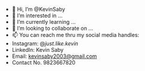 - 👋 Hi, I’m @KevinSaby
- 👀 I’m interested in ...
- 🌱 I’m currently learning ...
- 💞️ I’m looking to collaborate on ...
- 📫 You can reach me thru my social media handles: 
- Instagram: @_just.like.kevin_
- LinkedIn: Kevin Saby
- Email: kevinsaby2003@gmail.com
- Contact No. 9823667820

<!---
KevinSaby/KevinSaby is a ✨ special ✨ repository because its `README.md` (this file) appears on your GitHub profile.
You can click the Preview link to take a look at your changes.
--->
